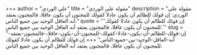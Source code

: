 +++
author = "علي الوردي"
title = "مقولة علي الوردي"
description = "مقولة علي الوردي: إن قولك للظالم أن يكون عادلا كقولك للمجنون أن يكون عاقلا، فالمجنون يعتقد أنه العاقل الوحيد بين جميع الناس."
quote = '''إن قولك للظالم أن يكون عادلا كقولك للمجنون أن يكون عاقلا، فالمجنون يعتقد أنه العاقل الوحيد بين جميع الناس.'''
slug = "إن-قولك-للظالم-أن-يكون-عادلا-كقولك-للمجنون-أن-يكون-عاقلا،-فالمجنون-يعتقد-أنه-العاقل-الوحيد-بين-جميع-الناس"
+++
إن قولك للظالم أن يكون عادلا كقولك للمجنون أن يكون عاقلا، فالمجنون يعتقد أنه العاقل الوحيد بين جميع الناس.
